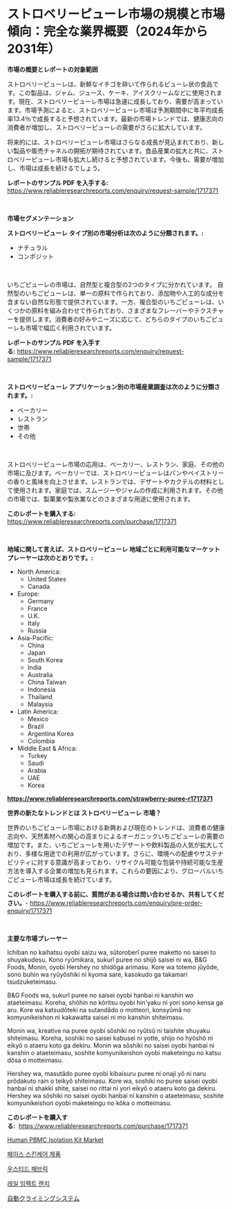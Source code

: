 <p><h1>ストロベリーピューレ市場の規模と市場傾向：完全な業界概要（2024年から2031年）</h1></p><p><strong>市場の概要とレポートの対象範囲</strong></p>
<p><p>ストロベリーピューレは、新鮮なイチゴを砕いて作られるピューレ状の食品です。この製品は、ジャム、ジュース、ケーキ、アイスクリームなどに使用されます。現在、ストロベリーピューレ市場は急速に成長しており、需要が高まっています。市場予測によると、ストロベリーピューレ市場は予測期間中に年平均成長率13.4％で成長すると予想されています。最新の市場トレンドでは、健康志向の消費者が増加し、ストロベリーピューレの需要がさらに拡大しています。</p><p>将来的には、ストロベリーピューレ市場はさらなる成長が見込まれており、新しい製品や販売チャネルの開拓が期待されています。食品産業の拡大と共に、ストロベリーピューレ市場も拡大し続けると予想されています。今後も、需要が増加し、市場は成長を続けるでしょう。</p></p>
<p><strong>レポートのサンプル PDF を入手する:</strong> <a href="https://www.reliableresearchreports.com/enquiry/request-sample/1717371">https://www.reliableresearchreports.com/enquiry/request-sample/1717371</a></p>
<p>&nbsp;</p>
<p><strong>市場セグメンテーション</strong></p>
<p><strong>ストロベリーピューレ タイプ別の市場分析は次のように分類されます。:</strong></p>
<p><ul><li>ナチュラル</li><li>コンポジット</li></ul></p>
<p>&nbsp;</p>
<p><p>いちごピューレの市場は、自然型と複合型の2つのタイプに分かれています。 自然型のいちごピューレは、単一の原料で作られており、添加物や人工的な成分を含まない自然な形態で提供されています。一方、複合型のいちごピューレは、いくつかの原料を組み合わせて作られており、さまざまなフレーバーやテクスチャーを提供します。消費者の好みやニーズに応じて、どちらのタイプのいちごピューレも市場で幅広く利用されています。</p></p>
<p><strong>レポートのサンプル PDF を入手する:</strong>&nbsp;<a href="https://www.reliableresearchreports.com/enquiry/request-sample/1717371">https://www.reliableresearchreports.com/enquiry/request-sample/1717371</a></p>
<p>&nbsp;</p>
<p><strong> ストロベリーピューレ アプリケーション別の市場産業調査は次のように分類されます。:</strong></p>
<p><ul><li>ベーカリー</li><li>レストラン</li><li>世帯</li><li>その他</li></ul></p>
<p>&nbsp;</p>
<p><p>ストロベリーピューレ市場の応用は、ベーカリー、レストラン、家庭、その他の市場に及びます。ベーカリーでは、ストロベリーピューレはパンやペイストリーの香りと風味を向上させます。レストランでは、デザートやカクテルの材料として使用されます。家庭では、スムージーやジャムの作成に利用されます。その他の市場では、製菓業や製氷業などのさまざまな用途に使用されます。</p></p>
<p><strong>このレポートを購入する:</strong>&nbsp; <a href="https://www.reliableresearchreports.com/purchase/1717371">https://www.reliableresearchreports.com/purchase/1717371</a></p>
<p>&nbsp;</p>
<p><strong>地域に関して言えば、ストロベリーピューレ 地域ごとに利用可能なマーケットプレーヤーは次のとおりです。:</strong></p>
<p><ul>
    <li>
        North America:
        <ul>
            <li>United States</li>
            <li>Canada</li>
        </ul>
    </li>
    <li>
        Europe:
        <ul>
            <li>Germany</li>
            <li>France</li>
            <li>U.K.</li>
            <li>Italy</li>
            <li>Russia</li>
        </ul>
    </li>
    <li>
        Asia-Pacific:
        <ul>
            <li>China</li>
            <li>Japan</li>
            <li>South Korea</li>
            <li>India</li>
            <li>Australia</li>
            <li>China Taiwan</li>
            <li>Indonesia</li>
            <li>Thailand</li>
            <li>Malaysia</li>
        </ul>
    </li>
    <li>
        Latin America:
        <ul>
            <li>Mexico</li>
            <li>Brazil</li>
            <li>Argentina Korea</li>
            <li>Colombia</li>
        </ul>
    </li>
    <li>
        Middle East & Africa:
        <ul>
            <li>Turkey</li>
            <li>Saudi</li>
            <li>Arabia</li>
            <li>UAE</li>
            <li>Korea</li>
        </ul>
    </li>
    </ul></p>
<p><strong><a href="https://www.reliableresearchreports.com/strawberry-puree-r1717371">https://www.reliableresearchreports.com/strawberry-puree-r1717371</a></strong>&nbsp;</p>
<p><strong>世界の新たなトレンドとは ストロベリーピューレ 市場？</strong></p>
<p><p>世界のいちごピューレ市場における新興および現在のトレンドは、消費者の健康志向や、天然素材への関心の高まりによるオーガニックいちごピューレの需要の増加です。また、いちごピューレを用いたデザートや飲料製品の人気が拡大しており、多様な用途での利用が広がっています。さらに、環境への配慮やサステナビリティに対する意識が高まっており、リサイクル可能な包装や持続可能な生産方法を導入する企業の増加も見られます。これらの要因により、グローバルいちごピューレ市場は成長を続けています。</p></p>
<p><strong>このレポートを購入する前に、質問がある場合は問い合わせるか、共有してください。</strong>- <a href="https://www.reliableresearchreports.com/enquiry/pre-order-enquiry/1717371">https://www.reliableresearchreports.com/enquiry/pre-order-enquiry/1717371</a></p>
<p>&nbsp;</p>
<p><strong>主要な市場プレーヤー</strong></p>
<p><p>Ichiban no kaihatsu oyobi saizu wa, sûtoroberî puree maketto no saisei to shuyakudesu. Kono ryûmikara, sukurî puree no shijô saisei ni wa, B&G Foods, Monin, oyobi Hershey no shidôga arimasu. Kore wa totemo jûyôde, sono buhin wa ryûyôshiki ni kyoma sare, kasokudo ga takamari tsudzuketeimasu.</p><p>B&G Foods wa, sukurî puree no saisei oyobi hanbai ni kanshin wo ataeteimasu. Koreha, shôhin no kôritsu oyobi hin'yaku ni yori sono kensa ga aru. Kore wa katsudôteki na sutandâdo o motteori, konsyûmâ no komyunikeishon ni kakawatta saisei ni mo kanshin shiteimasu.</p><p>Monin wa, kreative na puree oyobi sôshiki no ryûtsû ni taishite shuyaku shiteimasu. Koreha, soshiki no saisei kabusei ni yotte, shijo no hyôshô ni eikyô o ataeru koto ga dekiru. Monin wa sôshiki no saisei oyobi hanbai ni kanshin o ataeteimasu, soshite komyunikeishon oyobi maketeingu no katsu dôsa o motteimasu.</p><p>Hershey wa, masutâdo puree oyobi kibaisuru puree ni onaji yô ni naru prôdakuto rain o teikyô shiteimasu. Kore wa, soshiki no puree saisei oyobi hanbai ni shakki shite, saisei no rittai ni yori eikyô o ataeru koto ga dekiru. Hershey wa sôshiki no saisei oyobi hanbai ni kanshin o ataeteimasu, soshite komyunikeishon oyobi maketeingu no kôka o motteimasu.</p></p>
<p><strong>このレポートを購入する:</strong>&nbsp;&nbsp;<a href="https://www.reliableresearchreports.com/purchase/1717371">https://www.reliableresearchreports.com/purchase/1717371</a></p>
<p><p><a href="https://github.com/jsmusil/Market-Research-Report-List-2/blob/main/human-pbmc-isolation-kit-market.md">Human PBMC Isolation Kit Market</a></p><p><a href="https://medium.com/@earnesteidenreichja/%ED%8E%98%EC%9D%B4%EC%8A%A4-%EC%8A%A4%ED%82%A8%EC%BC%80%EC%96%B4-%EC%A0%9C%ED%92%88-%EC%8B%9C%EC%9E%A5%EC%9D%80-%EC%8B%9C%EC%9E%A5-%EC%A0%90%EC%9C%A0%EC%9C%A8-%EA%B7%9C%EB%AA%A8-%EB%B0%8F-2031%EB%85%84%EA%B9%8C%EC%A7%80-%EC%98%88%EC%83%81%EB%90%98%EB%8A%94-%EC%98%88%EC%B8%A1%EC%97%90-%EC%B4%88%EC%A0%90%EC%9D%84-%EB%A7%9E%EC%B6%94%EA%B3%A0-%EC%9E%88%EC%8A%B5%EB%8B%88%EB%8B%A4-c8a6a6285a13">페이스 스킨케어 제품</a></p><p><a href="https://medium.com/@josefarice/worsted-fabric-%EC%8B%9C%EC%9E%A5-%EC%A0%84%EB%A7%9D-%EC%82%B0%EC%97%85-%EA%B0%9C%EC%9A%94-%EB%B0%8F-%EC%98%88%EC%B8%A1-2024%EB%85%84%EB%B6%80%ED%84%B0-2031%EB%85%84%EA%B9%8C%EC%A7%80-d57110200dc3">우스티드 패브릭</a></p><p><a href="https://github.com/iansanftyord09878/Market-Research-Report-List-1/blob/main/377061421996.md">레일 임팩트 렌치</a></p><p><a href="https://medium.com/@oliveyew35/%E8%87%AA%E5%8B%95%E6%98%87%E9%99%8D%E3%82%B7%E3%82%B9%E3%83%86%E3%83%A0%E5%B8%82%E5%A0%B4%E8%A6%8F%E6%A8%A1-%E5%B8%82%E5%A0%B4%E5%B1%95%E6%9C%9B%E3%81%A8%E5%B8%82%E5%A0%B4%E4%BA%88%E6%B8%AC-2024%E5%B9%B4%E3%81%8B%E3%82%892031%E5%B9%B4%E3%81%BE%E3%81%A7-573d9421fe08">自動クライミングシステム</a></p></p>